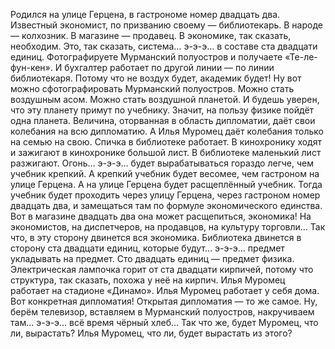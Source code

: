 Родился на улице Герцена, в гастрономе номер двадцать два. Известный экономист, по призванию своему — библиотекарь. В народе — колхозник. В магазине — продавец. В экономике, так сказать, необходим. Это, так сказать, система… э-э-э… в составе ста двадцати единиц. Фотографируете Мурманский полуостров и получаете «Те-ле-фун-кен». И бухгалтер работает по другой линии — по линии библиотекаря. Потому что не воздух будет, академик будет! Ну вот можно сфотографировать Мурманский полуостров. Можно стать воздушным асом. Можно стать воздушной планетой. И будешь уверен, что эту планету примут по учебнику. Значит, на пользу физике пойдёт одна планета. Величина, оторванная в область дипломатии, даёт свои колебания на всю дипломатию. А Илья Муромец даёт колебания только на семью на свою. Спичка в библиотеке работает. В кинохронику ходят и зажигают в кинохронике большой лист. В библиотеке маленький лист разжигают. Огонь… э-э-э… будет вырабатываться гораздо легче, чем учебник крепкий. А крепкий учебник будет весомее, чем гастроном на улице Герцена. А на улице Герцена будет расщеплённый учебник. Тогда учебник будет проходить через улицу Герцена, через гастроном номер двадцать два, и замещаться там по формуле экономического единства. Вот в магазине двадцать два она может расщепиться, экономика! На экономистов, на диспетчеров, на продавцов, на культуру торговли… Так что, в эту сторону двинется вся экономика. Библиотека двинется в сторону ста двадцати единиц, которые будут… э-э-э… предмет укладывать на предмет. Сто двадцать единиц — предмет физика. Электрическая лампочка горит от ста двадцати кирпичей, потому что структура, так сказать, похожа у неё на кирпич. Илья Муромец работает на стадионе «Динамо». Илья Муромец работает у себя дома. Вот конкретная дипломатия! Открытая дипломатия — то же самое. Ну, берём телевизор, вставляем в Мурманский полуостров, накручиваем там… э-э-э… всё время чёрный хлеб… Так что же, будет Муромец, что ли, вырастать? Илья Муромец, что ли, будет вырастать из этого? 